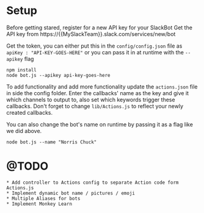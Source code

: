 Setup
==

Before getting stared, register for a new API key for your SlackBot
Get the API key from https://{{MySlackTeam}}.slack.com/services/new/bot

Get the token, you can either put this in the `config/config.json` file as `apiKey : "API-KEY-GOES-HERE"` or you can
pass it in at runtime with the `--apikey` flag

```
npm install
node bot.js --apikey api-key-goes-here
```

To add functionality and add more functionality update the `actions.json` file in side the config folder. Enter the callbacks' name
as the key and give it which channels to output to, also set which keywords trigger these callbacks.
Don't forget to change `lib/Actions.js` to reflect your newly created callbacks.

You can also change the bot's name on runtime by passing it as a flag like we did above.
```
node bot.js --name "Norris Chuck"
```

@TODO
===
    * Add controller to Actions config to separate Action code form Actions.js
    * Implement dynamic bot name / pictures / emoji
    * Multiple Aliases for bots
    * Implement Monkey Learn